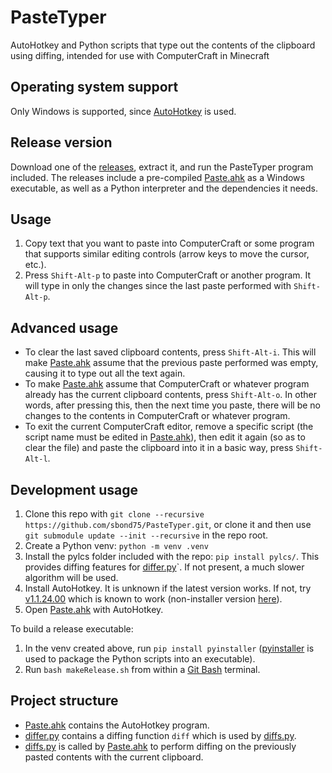 # PasteTyper
AutoHotkey and Python scripts that type out the contents of the clipboard using diffing, intended for use with ComputerCraft in Minecraft

## Operating system support
Only Windows is supported, since [AutoHotkey](https://www.autohotkey.com/) is used.

## Release version
Download one of the [releases](https://github.com/sbond75/PasteTyper/releases), extract it, and run the PasteTyper program included.
The releases include a pre-compiled [Paste.ahk](Paste.ahk) as a Windows executable, as well as a Python interpreter and the dependencies it needs.

## Usage
1. Copy text that you want to paste into ComputerCraft or some program that supports similar editing controls (arrow keys to move the cursor, etc.).
2. Press `Shift-Alt-p` to paste into ComputerCraft or another program. It will type in only the changes since the last paste performed with `Shift-Alt-p`.

## Advanced usage
- To clear the last saved clipboard contents, press `Shift-Alt-i`. This will make [Paste.ahk](Paste.ahk) assume that the previous paste performed was empty, causing it to type out all the text again.
- To make [Paste.ahk](Paste.ahk) assume that ComputerCraft or whatever program already has the current clipboard contents, press `Shift-Alt-o`. In other words, after pressing this, then the next time you paste, there will be no changes to the contents in ComputerCraft or whatever program.
- To exit the current ComputerCraft editor, remove a specific script (the script name must be edited in [Paste.ahk](Paste.ahk)), then edit it again (so as to clear the file) and paste the clipboard into it in a basic way, press `Shift-Alt-l`.

## Development usage
1. Clone this repo with `git clone --recursive https://github.com/sbond75/PasteTyper.git`, or clone it and then use `git submodule update --init --recursive` in the repo root.
2. Create a Python venv: `python -m venv .venv`
3. Install the pylcs folder included with the repo: `pip install pylcs/`. This provides diffing features for [differ.py](differ.py)`. If not present, a much slower algorithm will be used.
4. Install AutoHotkey. It is unknown if the latest version works. If not, try [v1.1.24.00](https://www.autohotkey.com/download/1.1/AutoHotkey112400_Install.exe) which is known to work (non-installer version [here](https://www.autohotkey.com/download/1.1/AutoHotkey112400_x64.zip)).
5. Open [Paste.ahk](Paste.ahk) with AutoHotkey.

To build a release executable:
1. In the venv created above, run `pip install pyinstaller` ([pyinstaller](https://pyinstaller.org/en/stable/) is used to package the Python scripts into an executable).
2. Run `bash makeRelease.sh` from within a [Git Bash](https://git-scm.com/downloads) terminal.

## Project structure
- [Paste.ahk](Paste.ahk) contains the AutoHotkey program.
- [differ.py](differ.py) contains a diffing function `diff` which is used by [diffs.py](diffs.py).
- [diffs.py](diffs.py) is called by [Paste.ahk](Paste.ahk) to perform diffing on the previously pasted contents with the current clipboard.
